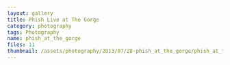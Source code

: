 ```yaml
---
layout: gallery
title: Phish Live at The Gorge
category: photography
tags: Photography
name: phish_at_the_gorge
files: 11
thumbnail: /assets/photography/2013/07/28-phish_at_the_gorge/phish_at_the_gorge-4.jpg
---
```

